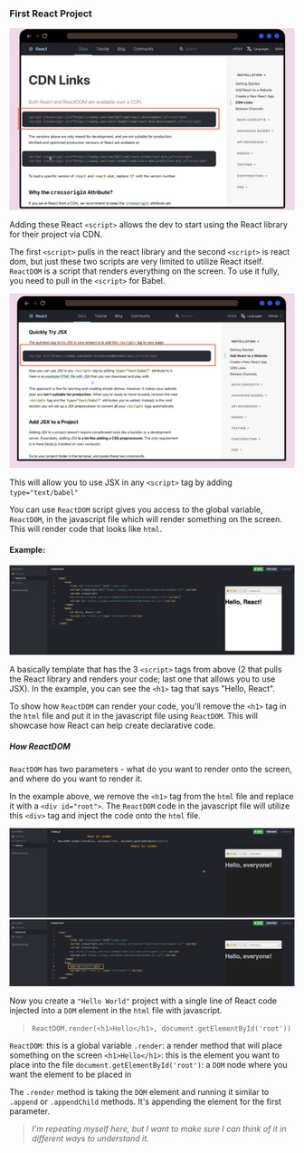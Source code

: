 ### First React Project

![Image 1.0](../images/info_1.png)

Adding these React `<script>` allows the dev to start using the React library for their project via CDN.

The first `<script>` pulls in the react library and the second `<script>` is react dom, but just these two scripts are very limited to utilize React itself. `ReactDOM` is a script that renders everything on the screen. To use it fully, you need to pull in the `<script>` for Babel.

![Image 1.1](../images/info_2.png)

This will allow you to use JSX in any `<script>` tag by adding `type="text/babel"`

You can use `ReactDOM` script gives you access to the global variable, `ReactDOM`, in the javascript file which will render something on the screen. This will render code that looks like `html`.
<br/>

#### Example:

![Image 1.2](../images/info_3.png)

A basically template that has the 3 `<script>` tags from above (2 that pulls the React library and renders your code; last one that allows you to use JSX). In the example, you can see the `<h1>` tag that says "Hello, React".

To show how `ReactDOM` can render your code, you'll remove the `<h1>` tag in the `html` file and put it in the javascript file using `ReactDOM`. This will showcase how React can help create declarative code.
<br/>

##### How ReactDOM

`ReactDOM` has two parameters - what do you want to render onto the screen, and where do you want to render it.

In the example above, we remove the `<h1>` tag from the `html` file and replace it with a `<div id="root">`. The `ReactDOM` code in the javascript file will utilize this `<div>` tag and inject the code onto the `html` file.

![Image 1.3](../images/info_4.png)
![Image 1.4](../images/info_5.png)

Now you create a `"Hello World"` project with a single line of React code injected into a `DOM` element in the `html` file with javascript.

> `ReactDOM.render(<h1>Hello</h1>, document.getElementById('root'))`

`ReactDOM`: this is a global variable
`.render`: a render method that will place something on the screen
`<h1>Hello</h1>`: this is the element you want to place into the file
`document.getElementById('root')`: a `DOM` node where you want the element to be placed in

The `.render` method is taking the `DOM` element and running it similar to `.append` or `.appendChild` methods. It's appending the element for the first parameter.

> _I'm repeating myself here, but I want to make sure I can think of it in different ways to understand it._

